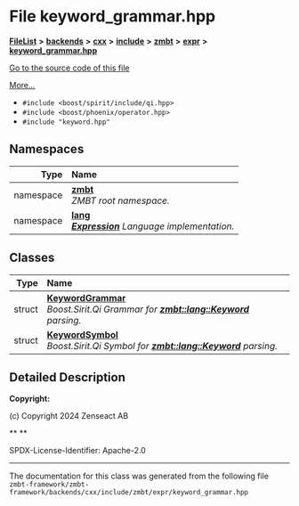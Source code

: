 

# File keyword\_grammar.hpp



[**FileList**](files.md) **>** [**backends**](dir_e0e3bad64fbfd08934d555b945409197.md) **>** [**cxx**](dir_2a0640ff8f8d193383b3226ce9e70e40.md) **>** [**include**](dir_33cabc3ab2bb40d6ea24a24cae2f30b8.md) **>** [**zmbt**](dir_2115e3e51895e4107b806d6d2319263e.md) **>** [**expr**](dir_5ca6873c4d246ae1a35f5fe5ff3edd5d.md) **>** [**keyword\_grammar.hpp**](keyword__grammar_8hpp.md)

[Go to the source code of this file](keyword__grammar_8hpp_source.md)

[More...](#detailed-description)

* `#include <boost/spirit/include/qi.hpp>`
* `#include <boost/phoenix/operator.hpp>`
* `#include "keyword.hpp"`













## Namespaces

| Type | Name |
| ---: | :--- |
| namespace | [**zmbt**](namespacezmbt.md) <br>_ZMBT root namespace._  |
| namespace | [**lang**](namespacezmbt_1_1lang.md) <br>[_**Expression**_](classzmbt_1_1lang_1_1Expression.md) _Language implementation._ |


## Classes

| Type | Name |
| ---: | :--- |
| struct | [**KeywordGrammar**](structzmbt_1_1lang_1_1KeywordGrammar.md) <br>_Boost.Sirit.Qi Grammar for_ [_**zmbt::lang::Keyword**_](namespacezmbt_1_1lang.md#enum-keyword) _parsing._ |
| struct | [**KeywordSymbol**](structzmbt_1_1lang_1_1KeywordSymbol.md) <br>_Boost.Sirit.Qi Symbol for_ [_**zmbt::lang::Keyword**_](namespacezmbt_1_1lang.md#enum-keyword) _parsing._ |


















































## Detailed Description




**Copyright:**

(c) Copyright 2024 Zenseact AB 




**
**

SPDX-License-Identifier: Apache-2.0 





    

------------------------------
The documentation for this class was generated from the following file `zmbt-framework/zmbt-framework/backends/cxx/include/zmbt/expr/keyword_grammar.hpp`

